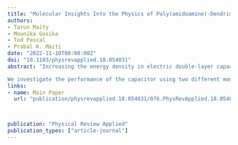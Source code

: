 ```yaml
---
title: "Molecular Insights Into the Physics of Poly(amidoamine)-Dendrimer-Based Supercapacitors"
authors:
- Tarun Maity
- Mounika Gosika
- Tod Pascal
- Prabal K. Maiti
date: "2022-11-10T00:00:00Z"
doi: "10.1103/physrevapplied.18.054031"
abstract: "Increasing the energy density in electric double-layer capacitors (EDLCs), also known as supercapacitors, remains an active area of research. Specifically, there is a need to design and discover electrode and electrolyte materials with enhanced electrochemical storage capacity. Here, using fully atomistic molecular dynamics (MD) simulations, we investigate the performance of hyper-branched “poly(amidoamine) (PAMAM)” dendrimer as an electrolyte and an electrode coating material in a graphene-based supercapacitor.

We investigate the performance of the capacitor using two different modeling approaches, namely the constant charge method (CCM) and the constant potential method (CPM). These simulations facilitated the direct calculation of the charge density, electrostatic potential, and field, and hence the differential capacitance. We found that the presence of the dendrimer in the electrodes and the electrolyte increased the capacitance by about 65.25% and 99.15%, respectively, compared with the bare graphene electrode-based aqueous EDLCs. Further analysis revealed that these increases were due to the enhanced electrostatic screening and reorganization of the double-layer structure of the dendrimer-based electrolyte."
links:
- name: Main Paper
  url: "publication/physrevapplied.18.054031/076.PhysRevApplied.18.054031.pdf"



publication: "Physical Review Applied"
publication_types: ["article-journal"]
---
```



